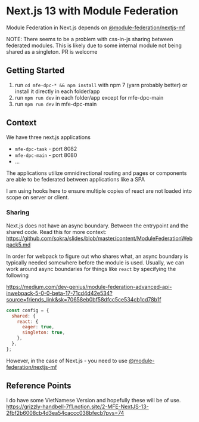 # Next.js 13 with Module Federation

Module Federation in Next.js depends on <a href="https://www.npmjs.com/package/@module-federation/nextjs-mf">@module-federation/nextjs-mf</a>

NOTE: There seems to be a problem with css-in-js sharing between federated modules. This is likely due to some internal module not being shared as a singleton. PR is welcome

## Getting Started

1. run `cd mfe-dpc-* && npm install` with npm 7 (yarn probably better) or install it directly in each folder/app
2. run `npm run dev` in each folder/app except for mfe-dpc-main
3. run `npm run dev` in mfe-dpc-main

## Context

We have three next.js applications

- `mfe-dpc-task` - port 8082
- `mfe-dpc-main` - port 8080
- ...

The applications utilize omnidirectional routing and pages or components are able to be federated between applications like a SPA

I am using hooks here to ensure multiple copies of react are not loaded into scope on server or client.

### Sharing

Next.js does not have an async boundary. Between the entrypoint and the shared code.
Read this for more context: https://github.com/sokra/slides/blob/master/content/ModuleFederationWebpack5.md

In order for webpack to figure out who shares what, an async boundary is typically needed somewhere before the module is used.
Usually, we can work around async boundaries for things like `react` by specifying the following

https://medium.com/dev-genius/module-federation-advanced-api-inwebpack-5-0-0-beta-17-71cd4d42e534?source=friends_link&sk=70658eb0bf58dfcc5ce534cb1cd78b1f

```js
const config = {
  shared: {
    react: {
      eager: true,
      singleton: true,
    },
  },
};
```

However, in the case of Next.js - you need to use <a href="https://www.npmjs.com/package/@module-federation/nextjs-mf">@module-federation/nextjs-mf</a>

## Reference Points

I do have some VietNamese Version and hopefully these will be of use.
https://grizzly-handbell-7f1.notion.site/2-MFE-NextJS-13-2fbf2b6008cb4d3ea54caccc038bfecb?pvs=74